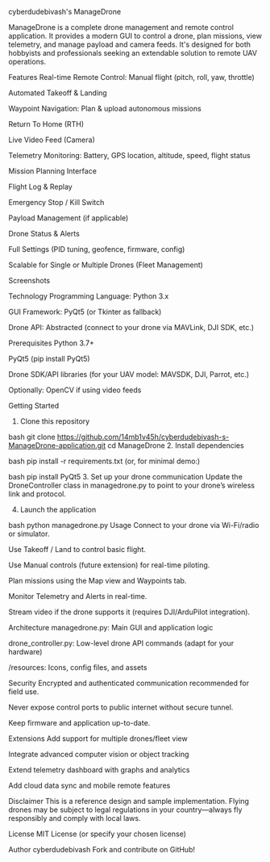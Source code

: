 cyberdudebivash's ManageDrone

ManageDrone is a complete drone management and remote control application. It provides a modern GUI to control a drone, plan missions, view telemetry, and manage payload and camera feeds. It's designed for both hobbyists and professionals seeking an extendable solution to remote UAV operations.

Features
Real-time Remote Control: Manual flight (pitch, roll, yaw, throttle)

Automated Takeoff & Landing

Waypoint Navigation: Plan & upload autonomous missions

Return To Home (RTH)

Live Video Feed (Camera)

Telemetry Monitoring: Battery, GPS location, altitude, speed, flight status

Mission Planning Interface

Flight Log & Replay

Emergency Stop / Kill Switch

Payload Management (if applicable)

Drone Status & Alerts

Full Settings (PID tuning, geofence, firmware, config)

Scalable for Single or Multiple Drones (Fleet Management)

Screenshots
<!-- Add screenshots of the app’s main dashboard, map view, telemetry, etc. -->
Technology
Programming Language: Python 3.x

GUI Framework: PyQt5 (or Tkinter as fallback)

Drone API: Abstracted (connect to your drone via MAVLink, DJI SDK, etc.)

Prerequisites
Python 3.7+

PyQt5 (pip install PyQt5)

Drone SDK/API libraries (for your UAV model: MAVSDK, DJI, Parrot, etc.)

Optionally: OpenCV if using video feeds

Getting Started
1. Clone this repository

bash
git clone https://github.com/14mb1v45h/cyberdudebivash-s-ManageDrone-application.git
cd ManageDrone
2. Install dependencies

bash
pip install -r requirements.txt
(or, for minimal demo:)

bash
pip install PyQt5
3. Set up your drone communication
Update the DroneController class in managedrone.py to point to your drone’s wireless link and protocol.

4. Launch the application

bash
python managedrone.py
Usage
Connect to your drone via Wi-Fi/radio or simulator.

Use Takeoff / Land to control basic flight.

Use Manual controls (future extension) for real-time piloting.

Plan missions using the Map view and Waypoints tab.

Monitor Telemetry and Alerts in real-time.

Stream video if the drone supports it (requires DJI/ArduPilot integration).

Architecture
managedrone.py: Main GUI and application logic

drone_controller.py: Low-level drone API commands (adapt for your hardware)

/resources: Icons, config files, and assets

Security
Encrypted and authenticated communication recommended for field use.

Never expose control ports to public internet without secure tunnel.

Keep firmware and application up-to-date.

Extensions
Add support for multiple drones/fleet view

Integrate advanced computer vision or object tracking

Extend telemetry dashboard with graphs and analytics

Add cloud data sync and mobile remote features

Disclaimer
This is a reference design and sample implementation. Flying drones may be subject to legal regulations in your country—always fly responsibly and comply with local laws.

License
MIT License (or specify your chosen license)

Author
cyberdudebivash
Fork and contribute on GitHub!
